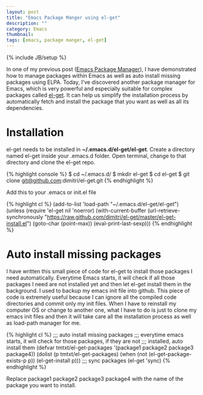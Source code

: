 ```yaml
---
layout: post
title: "Emacs Package Manger using el-get"
description: ""
category: Emacs
thumbnail: 
tags: [emacs, package manger, el-get]
---
```

{% include JB/setup %}

In one of my previous post
([Emacs Package Manager](/2013/01/07/emacs-package-manager/)), I have
demonstrated how to manage packages within Emacs as well as auto install missing
packages using ELPA. Today, I've discovered another package manager for Emacs,
which is very powerful and especially suitable for complex packages called
[el-get](http://www.emacswiki.org/emacs/el-get). It can help us simplify the
installation process by automatically fetch and install the package that you
want as well as all its dependencies.

# Installation

el-get needs to be installed in **~/.emacs.d/el-get/el-get**. Create a directory
named el-get inside your .emacs.d folder. Open terminal, change to that
directory and clone the el-get repo.

{% highlight console %}
$ cd ~/.emacs.d/
$ mkdir el-get
$ cd el-get
$ git clone git@github.com:dimitri/el-get.git
{% endhighlight %}

Add this to your .emacs or init.el file

{% highlight cl %}
(add-to-list 'load-path "~/.emacs.d/el-get/el-get")
(unless (require 'el-get nil 'noerror)
  (with-current-buffer
      (url-retrieve-synchronously
       "https://raw.github.com/dimitri/el-get/master/el-get-install.el")
    (goto-char (point-max))
    (eval-print-last-sexp)))
{% endhighlight %}

# Auto install missing packages

I have written this small piece of code for el-get to install those packages I
need automatically. Everytime Emacs starts, it will check
if all those packages I need are not installed yet and then let el-get install
them in the background.
I used to backup my emacs init file into github. This piece of code is extremely
useful because
I can ignore all the compiled code directories and commit only my init files.
When I have to reinstall my computer OS or change to another one, what I have to
do is just to clone my emacs init files and then it will take care all the
installation process as well as load-path manager for me.

{% highlight cl %}
;;; auto install missing packages
;;; everytime emacs starts, it will check for those packages, if they are not
;;; installed, auto install them
(defvar tmtxt/el-get-packages
  '(package1 package2 package3 package4))
(dolist (p tmtxt/el-get-packages)
  (when (not (el-get-package-exists-p p))
	(el-get-install p)))
;;; sync packages
(el-get 'sync)
{% endhighlight %}

Replace package1 package2 package3 package4 with the name of the package you
want to install.
